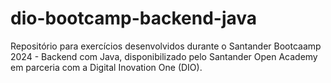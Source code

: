 # dio-bootcamp-backend-java
Repositório para exercícios desenvolvidos durante o Santander Bootcaamp 2024 - Backend com Java, disponibilizado pelo Santander Open Academy em parceria com a Digital Inovation One (DIO).
